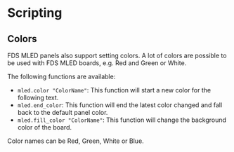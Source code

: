 ﻿# Scripting

## Colors

FDS MLED panels also support setting colors. A lot of colors are possible to be used with FDS MLED boards, e.g. Red and Green or White. 

The following functions are available: 

* `mled.color "ColorName"`: This function will start a new color for the following text.
* `mled.end_color`: This function will end the latest color changed and fall back to the default panel color.
* `mled.fill_color "ColorName"`: This function will change the background color of the board.

Color names can be Red, Green, White or Blue.